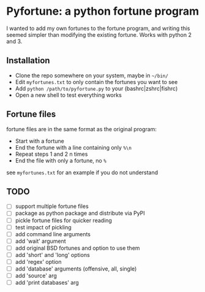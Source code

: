 # Pyfortune: a python fortune program
I wanted to add my own fortunes to the fortune program, and writing this seemed simpler than modifying the existing fortune.
Works with python 2 and 3.

## Installation
* Clone the repo somewhere on your system, maybe in `~/bin/`
* Edit `myfortunes.txt` to only contain the fortunes you want to see
* Add `python /path/to/pyfortune.py` to your (bashrc|zshrc|fishrc)
* Open a new shell to test everything works

## Fortune files
fortune files are in the same format as the original program:

* Start with a fortune
* End the fortune with a line containing only `%\n`
* Repeat steps 1 and 2 n times
* End the file with only a fortune, no `%`


see `myfortunes.txt` for an example if you do not understand

## TODO
- [ ] support multiple fortune files
- [ ] package as python package and distribute via PyPI
- [ ] pickle fortune files for quicker reading
- [ ] test impact of pickling
- [ ] add command line arguments
- [ ] add 'wait' argument
- [ ] add original BSD fortunes and option to use them
- [ ] add 'short' and 'long' options
- [ ] add 'regex' option
- [ ] add 'database' arguments (offensive, all, single)
- [ ] add 'source' arg
- [ ] add 'print databases' arg
